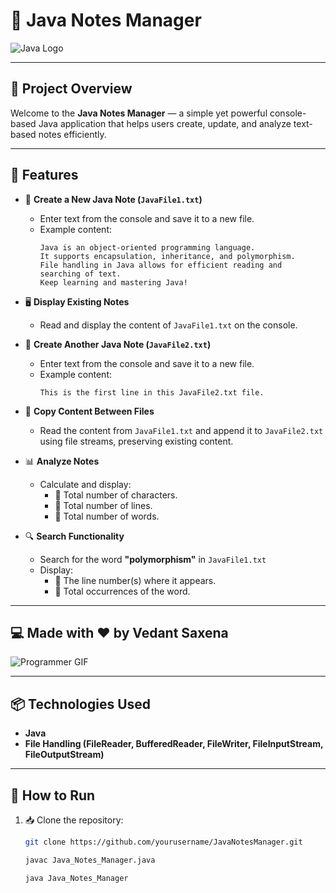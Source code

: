 


# 📓 Java Notes Manager

![Java Logo](https://www.vectorlogo.zone/logos/java/java-ar21.svg)

---

## 🚀 Project Overview

Welcome to the **Java Notes Manager** — a simple yet powerful console-based Java application that helps users create, update, and analyze text-based notes efficiently.

---

## 📌 Features

- 📄 **Create a New Java Note (`JavaFile1.txt`)**
  - Enter text from the console and save it to a new file.
  - Example content:
    ```
    Java is an object-oriented programming language. 
    It supports encapsulation, inheritance, and polymorphism. 
    File handling in Java allows for efficient reading and searching of text. 
    Keep learning and mastering Java!
    ```

- 🖥️ **Display Existing Notes**
  - Read and display the content of `JavaFile1.txt` on the console.

- 📄 **Create Another Java Note (`JavaFile2.txt`)**
  - Enter text from the console and save it to a new file.
  - Example content:
    ```
    This is the first line in this JavaFile2.txt file.
    ```

- 📑 **Copy Content Between Files**
  - Read the content from `JavaFile1.txt` and append it to `JavaFile2.txt` using file streams, preserving existing content.

- 📊 **Analyze Notes**
  - Calculate and display:
    - 📏 Total number of characters.
    - 📏 Total number of lines.
    - 📏 Total number of words.
  
- 🔍 **Search Functionality**
  - Search for the word **"polymorphism"** in `JavaFile1.txt`
  - Display:
    - 📍 The line number(s) where it appears.
    - 📝 Total occurrences of the word.

---

## 💻 Made with ♥️ by **Vedant Saxena**

![Programmer GIF](https://media.giphy.com/media/qgQUggAC3Pfv687qPC/giphy.gif)

---

## 📦 Technologies Used

- **Java**
- **File Handling (FileReader, BufferedReader, FileWriter, FileInputStream, FileOutputStream)**

---

## 📄 How to Run

1. 📥 Clone the repository:
   ```bash
   git clone https://github.com/yourusername/JavaNotesManager.git
   ```
   ```bash
   javac Java_Notes_Manager.java
   ```
   ```bash
   java Java_Notes_Manager
   ```
